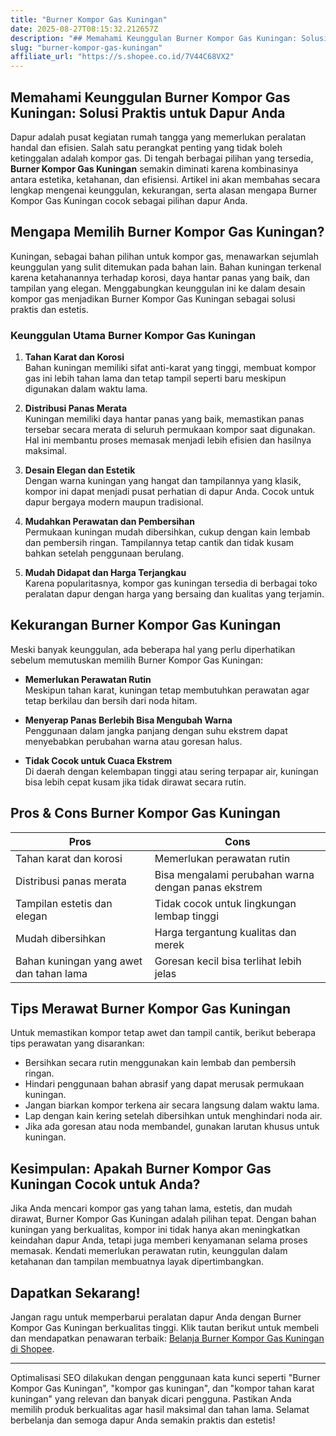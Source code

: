 ```yaml
---
title: "Burner Kompor Gas Kuningan"
date: 2025-08-27T08:15:32.212657Z
description: "## Memahami Keunggulan Burner Kompor Gas Kuningan: Solusi Praktis untuk Dapur Anda..."
slug: "burner-kompor-gas-kuningan"
affiliate_url: "https://s.shopee.co.id/7V44C68VX2"
---
```

## Memahami Keunggulan Burner Kompor Gas Kuningan: Solusi Praktis untuk Dapur Anda

Dapur adalah pusat kegiatan rumah tangga yang memerlukan peralatan handal dan efisien. Salah satu perangkat penting yang tidak boleh ketinggalan adalah kompor gas. Di tengah berbagai pilihan yang tersedia, **Burner Kompor Gas Kuningan** semakin diminati karena kombinasinya antara estetika, ketahanan, dan efisiensi. Artikel ini akan membahas secara lengkap mengenai keunggulan, kekurangan, serta alasan mengapa Burner Kompor Gas Kuningan cocok sebagai pilihan dapur Anda.

## Mengapa Memilih Burner Kompor Gas Kuningan?

Kuningan, sebagai bahan pilihan untuk kompor gas, menawarkan sejumlah keunggulan yang sulit ditemukan pada bahan lain. Bahan kuningan terkenal karena ketahanannya terhadap korosi, daya hantar panas yang baik, dan tampilan yang elegan. Menggabungkan keunggulan ini ke dalam desain kompor gas menjadikan Burner Kompor Gas Kuningan sebagai solusi praktis dan estetis.

### Keunggulan Utama Burner Kompor Gas Kuningan

1. **Tahan Karat dan Korosi**  
Bahan kuningan memiliki sifat anti-karat yang tinggi, membuat kompor gas ini lebih tahan lama dan tetap tampil seperti baru meskipun digunakan dalam waktu lama.

2. **Distribusi Panas Merata**  
Kuningan memiliki daya hantar panas yang baik, memastikan panas tersebar secara merata di seluruh permukaan kompor saat digunakan. Hal ini membantu proses memasak menjadi lebih efisien dan hasilnya maksimal.

3. **Desain Elegan dan Estetik**  
Dengan warna kuningan yang hangat dan tampilannya yang klasik, kompor ini dapat menjadi pusat perhatian di dapur Anda. Cocok untuk dapur bergaya modern maupun tradisional.

4. **Mudahkan Perawatan dan Pembersihan**  
Permukaan kuningan mudah dibersihkan, cukup dengan kain lembab dan pembersih ringan. Tampilannya tetap cantik dan tidak kusam bahkan setelah penggunaan berulang.

5. **Mudah Didapat dan Harga Terjangkau**  
Karena popularitasnya, kompor gas kuningan tersedia di berbagai toko peralatan dapur dengan harga yang bersaing dan kualitas yang terjamin.

## Kekurangan Burner Kompor Gas Kuningan

Meski banyak keunggulan, ada beberapa hal yang perlu diperhatikan sebelum memutuskan memilih Burner Kompor Gas Kuningan:

- **Memerlukan Perawatan Rutin**  
Meskipun tahan karat, kuningan tetap membutuhkan perawatan agar tetap berkilau dan bersih dari noda hitam.

- **Menyerap Panas Berlebih Bisa Mengubah Warna**  
Penggunaan dalam jangka panjang dengan suhu ekstrem dapat menyebabkan perubahan warna atau goresan halus.

- **Tidak Cocok untuk Cuaca Ekstrem**  
Di daerah dengan kelembapan tinggi atau sering terpapar air, kuningan bisa lebih cepat kusam jika tidak dirawat secara rutin.

## Pros & Cons Burner Kompor Gas Kuningan

| **Pros**                                       | **Cons**                                              |
|------------------------------------------------|--------------------------------------------------------|
| Tahan karat dan korosi                        | Memerlukan perawatan rutin                          |
| Distribusi panas merata                        | Bisa mengalami perubahan warna dengan panas ekstrem |
| Tampilan estetis dan elegan                    | Tidak cocok untuk lingkungan lembap tinggi            |
| Mudah dibersihkan                            | Harga tergantung kualitas dan merek                  |
| Bahan kuningan yang awet dan tahan lama     | Goresan kecil bisa terlihat lebih jelas             |

## Tips Merawat Burner Kompor Gas Kuningan

Untuk memastikan kompor tetap awet dan tampil cantik, berikut beberapa tips perawatan yang disarankan:

- Bersihkan secara rutin menggunakan kain lembab dan pembersih ringan.
- Hindari penggunaan bahan abrasif yang dapat merusak permukaan kuningan.
- Jangan biarkan kompor terkena air secara langsung dalam waktu lama.
- Lap dengan kain kering setelah dibersihkan untuk menghindari noda air.
- Jika ada goresan atau noda membandel, gunakan larutan khusus untuk kuningan.

## Kesimpulan: Apakah Burner Kompor Gas Kuningan Cocok untuk Anda?

Jika Anda mencari kompor gas yang tahan lama, estetis, dan mudah dirawat, Burner Kompor Gas Kuningan adalah pilihan tepat. Dengan bahan kuningan yang berkualitas, kompor ini tidak hanya akan meningkatkan keindahan dapur Anda, tetapi juga memberi kenyamanan selama proses memasak. Kendati memerlukan perawatan rutin, keunggulan dalam ketahanan dan tampilan membuatnya layak dipertimbangkan.

## Dapatkan Sekarang!  
Jangan ragu untuk memperbarui peralatan dapur Anda dengan Burner Kompor Gas Kuningan berkualitas tinggi. Klik tautan berikut untuk membeli dan mendapatkan penawaran terbaik: [Belanja Burner Kompor Gas Kuningan di Shopee](https://s.shopee.co.id/7V44C68VX2).

---

Optimalisasi SEO dilakukan dengan penggunaan kata kunci seperti "Burner Kompor Gas Kuningan", "kompor gas kuningan", dan "kompor tahan karat kuningan" yang relevan dan banyak dicari pengguna. Pastikan Anda memilih produk berkualitas agar hasil maksimal dan tahan lama. Selamat berbelanja dan semoga dapur Anda semakin praktis dan estetis!